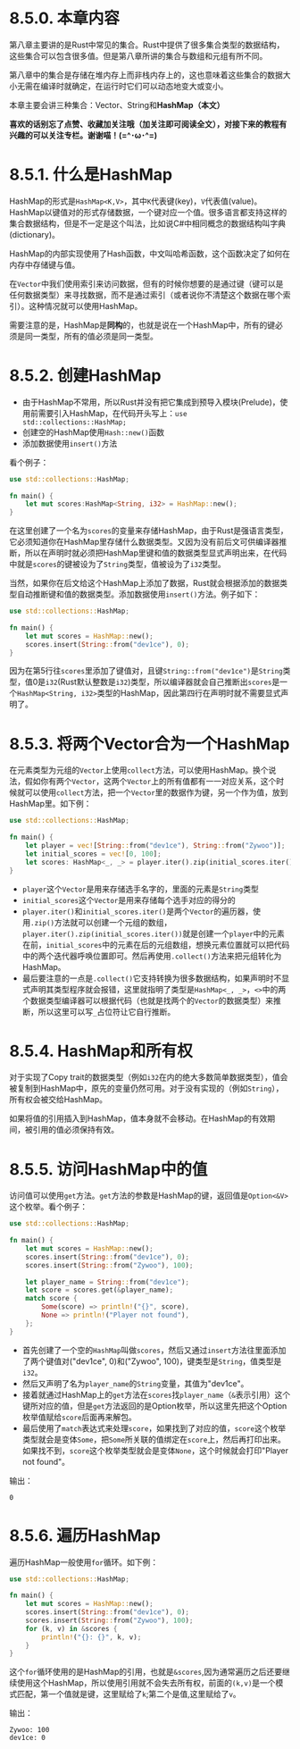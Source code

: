 # 8.5.0. 本章内容
第八章主要讲的是Rust中常见的集合。Rust中提供了很多集合类型的数据结构，这些集合可以包含很多值。但是第八章所讲的集合与数组和元组有所不同。

第八章中的集合是存储在堆内存上而非栈内存上的，这也意味着这些集合的数据大小无需在编译时就确定，在运行时它们可以动态地变大或变小。

本章主要会讲三种集合：Vector、String和**HashMap（本文）**

**喜欢的话别忘了点赞、收藏加关注哦（加关注即可阅读全文），对接下来的教程有兴趣的可以关注专栏。谢谢喵！(=^･ω･^=)**

# 8.5.1. 什么是HashMap
HashMap的形式是`HashMap<K,V>`，其中`K`代表键(key)，`V`代表值(value)。HashMap以键值对的形式存储数据，一个键对应一个值。很多语言都支持这样的集合数据结构，但是不一定是这个叫法，比如说C#中相同概念的数据结构叫字典(dictionary)。

HashMap的内部实现使用了Hash函数，中文叫哈希函数，这个函数决定了如何在内存中存储键与值。

在`Vector`中我们使用索引来访问数据，但有的时候你想要的是通过键（键可以是任何数据类型）来寻找数据，而不是通过索引（或者说你不清楚这个数据在哪个索引）。这种情况就可以使用HashMap。

需要注意的是，HashMap是**同构**的，也就是说在一个HashMap中，所有的键必须是同一类型，所有的值必须是同一类型。

# 8.5.2. 创建HashMap
- 由于HashMap不常用，所以Rust并没有把它集成到预导入模块(Prelude)，使用前需要引入HashMap，在代码开头写上：`use std::collections::HashMap;`
- 创建空的HashMap使用`Hash::new()`函数
- 添加数据使用`insert()`方法

看个例子：
```rust
use std::collections::HashMap;  
  
fn main() {  
    let mut scores:HashMap<String, i32> = HashMap::new();  
}
```
在这里创建了一个名为`scores`的变量来存储HashMap，由于Rust是强语言类型，它必须知道你在HashMap里存储什么数据类型。又因为没有前后文可供编译器推断，所以在声明时就必须把HashMap里键和值的数据类型显式声明出来，在代码中就是`scores`的键被设为了`String`类型，值被设为了`i32`类型。

当然，如果你在后文给这个HashMap上添加了数据，Rust就会根据添加的数据类型自动推断键和值的数据类型。添加数据使用`insert()`方法。例子如下：
```rust
use std::collections::HashMap;  
  
fn main() {  
    let mut scores = HashMap::new();  
    scores.insert(String::from("dev1ce"), 0);
}
```
因为在第5行往`scores`里添加了键值对，且键`String::from("dev1ce")`是`String`类型，值0是`i32`(Rust默认整数是`i32`)类型，所以编译器就会自己推断出`scores`是一个`HashMap<String, i32>`类型的HashMap，因此第四行在声明时就不需要显式声明了。

# 8.5.3. 将两个Vector合为一个HashMap
在元素类型为元组的`Vector`上使用`collect`方法，可以使用HashMap。换个说法，假如你有两个`Vector`，这两个`Vector`上的所有值都有一一对应关系，这个时候就可以使用`collect`方法，把一个`Vector`里的数据作为键，另一个作为值，放到HashMap里。如下例：
```rust
use std::collections::HashMap;  
  
fn main() {  
    let player = vec![String::from("dev1ce"), String::from("Zywoo")];  
    let initial_scores = vec![0, 100];  
    let scores: HashMap<_, _> = player.iter().zip(initial_scores.iter()).collect();  
}
```
- `player`这个`Vector`是用来存储选手名字的，里面的元素是`String`类型
- `initial_scores`这个`Vector`是用来存储每个选手对应的得分的
- `player.iter()`和`initial_scores.iter()`是两个`Vector`的遍历器，使用`.zip()`方法就可以创建一个元组的数组，`player.iter().zip(initial_scores.iter())`就是创建一个`player`中的元素在前，`initial_scores`中的元素在后的元组数组，想换元素位置就可以把代码中的两个迭代器呼唤位置即可。然后再使用`.collect()`方法来把元组转化为HashMap。
- 最后要注意的一点是`.collect()`它支持转换为很多数据结构，如果声明时不显式声明其类型程序就会报错，这里就指明了类型是`HashMap<_, _>`，`<>`中的两个数据类型编译器可以根据代码（也就是找两个的`Vector`的数据类型）来推断，所以这里可以写`_`占位符让它自行推断。

# 8.5.4. HashMap和所有权
对于实现了Copy trait的数据类型（例如`i32`在内的绝大多数简单数据类型），值会被复制到HashMap中，原先的变量仍然可用。对于没有实现的（例如`String`），所有权会被交给HashMap。

如果将值的引用插入到HashMap，值本身就不会移动。在HashMap的有效期间，被引用的值必须保持有效。

# 8.5.5. 访问HashMap中的值
访问值可以使用`get`方法。`get`方法的参数是HashMap的键，返回值是`Option<&V>`这个枚举。看个例子：
```rust
use std::collections::HashMap;  
  
fn main() {  
    let mut scores = HashMap::new();  
    scores.insert(String::from("dev1ce"), 0);  
    scores.insert(String::from("Zywoo"), 100);
      
    let player_name = String::from("dev1ce");  
    let score = scores.get(&player_name);  
    match score {  
        Some(score) => println!("{}", score),  
        None => println!("Player not found"),  
    };  
}
```
- 首先创建了一个空的`HashMap`叫做`scores`，然后又通过`insert`方法往里面添加了两个键值对("dev1ce", 0)和("Zywoo", 100)，键类型是`String`，值类型是`i32`。
- 然后又声明了名为`player_name`的`String`变量，其值为"dev1ce"。
- 接着就通过HashMap上的`get`方法在`scores`找`player_name`（`&`表示引用）这个键所对应的值，但是`get`方法返回的是Option枚举，所以这里先把这个Option枚举值赋给`score`后面再来解包。
- 最后使用了`match`表达式来处理`score`，如果找到了对应的值，`score`这个枚举类型就会是变体`Some`，把`Some`所关联的值绑定在`score`上，然后再打印出来。如果找不到，`score`这个枚举类型就会是变体`None`，这个时候就会打印"Player not found"。

输出：
```
0
```

# 8.5.6. 遍历HashMap
遍历HashMap一般使用`for`循环。如下例：
```rust
use std::collections::HashMap;  
  
fn main() {  
    let mut scores = HashMap::new();  
    scores.insert(String::from("dev1ce"), 0);  
    scores.insert(String::from("Zywoo"), 100);  
    for (k, v) in &scores {  
        println!("{}: {}", k, v);  
    }  
}
```
这个`for`循环使用的是HashMap的引用，也就是`&scores`,因为通常遍历之后还要继续使用这个HashMap，所以使用引用就不会失去所有权，前面的`(k,v)`是一个模式匹配，第一个值就是键，这里赋给了`k`;第二个是值,这里赋给了`v`。

输出：
```
Zywoo: 100
dev1ce: 0
```
